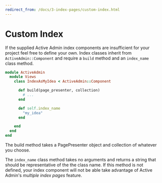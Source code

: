 ```yaml
---
redirect_from: /docs/3-index-pages/custom-index.html
---
```


# Custom Index

If the supplied Active Admin index components are insufficient for your project
feel free to define your own. Index classes inherit from `ActiveAdmin::Component`
and require a `build` method and an `index_name` class method.

```ruby
module ActiveAdmin
  module Views
    class IndexAsMyIdea < ActiveAdmin::Component

      def build(page_presenter, collection)
        # ...
      end

      def self.index_name
        "my_idea"
      end

    end
  end
end
```

The build method takes a PagePresenter object and collection of whatever you
choose.

The `index_name` class method takes no arguments and returns a string that should
be representative of the the class name. If this method is not defined, your
index component will not be able take advantage of Active Admin's
*multiple index pages* feature.
